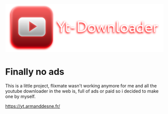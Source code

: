 <h1 align="center">
  <br>
  <img src="https://github.com/nxyoo/yt-downloader/blob/frontend/assets/logo.png" alt="logo"></a>
</h1>

#  Finally no ads 
This is a little project, flixmate wasn't working anymore for me and all the youtube downloader in the web is, full of ads or paid so i decided to make one by myself.

https://yt.armanddesne.fr/
